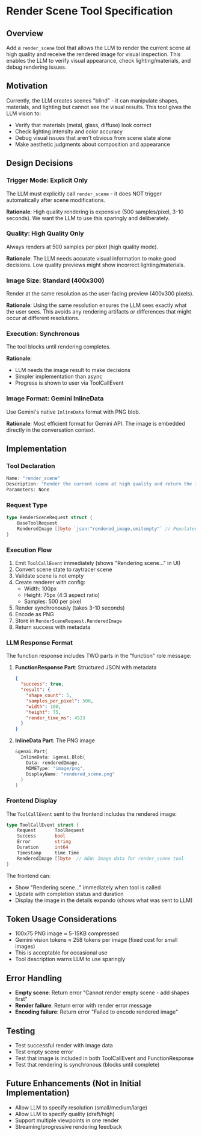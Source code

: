 # Render Scene Tool Specification

## Overview
Add a `render_scene` tool that allows the LLM to render the current scene at high quality and receive the rendered image for visual inspection. This enables the LLM to verify visual appearance, check lighting/materials, and debug rendering issues.

## Motivation
Currently, the LLM creates scenes "blind" - it can manipulate shapes, materials, and lighting but cannot see the visual results. This tool gives the LLM vision to:
- Verify that materials (metal, glass, diffuse) look correct
- Check lighting intensity and color accuracy
- Debug visual issues that aren't obvious from scene state alone
- Make aesthetic judgments about composition and appearance

## Design Decisions

### Trigger Mode: Explicit Only
The LLM must explicitly call `render_scene` - it does NOT trigger automatically after scene modifications.

**Rationale**: High quality rendering is expensive (500 samples/pixel, 3-10 seconds). We want the LLM to use this sparingly and deliberately.

### Quality: High Quality Only
Always renders at 500 samples per pixel (high quality mode).

**Rationale**: The LLM needs accurate visual information to make good decisions. Low quality previews might show incorrect lighting/materials.

### Image Size: Standard (400x300)
Render at the same resolution as the user-facing preview (400x300 pixels).

**Rationale**: Using the same resolution ensures the LLM sees exactly what the user sees. This avoids any rendering artifacts or differences that might occur at different resolutions.

### Execution: Synchronous
The tool blocks until rendering completes.

**Rationale**:
- LLM needs the image result to make decisions
- Simpler implementation than async
- Progress is shown to user via ToolCallEvent

### Image Format: Gemini InlineData
Use Gemini's native `InlineData` format with PNG blob.

**Rationale**: Most efficient format for Gemini API. The image is embedded directly in the conversation context.

## Implementation

### Tool Declaration
```go
Name: "render_scene"
Description: "Render the current scene at high quality and return the image for visual inspection. **WARNING: This is computationally expensive (500 samples/pixel, takes several seconds). Use sparingly - only when you need to verify visual appearance, check lighting/materials, or debug rendering issues."
Parameters: None
```

### Request Type
```go
type RenderSceneRequest struct {
    BaseToolRequest
    RenderedImage []byte `json:"rendered_image,omitempty"` // Populated after execution
}
```

### Execution Flow
1. Emit `ToolCallEvent` immediately (shows "Rendering scene..." in UI)
2. Convert scene state to raytracer scene
3. Validate scene is not empty
4. Create renderer with config:
   - Width: 100px
   - Height: 75px (4:3 aspect ratio)
   - Samples: 500 per pixel
5. Render synchronously (takes 3-10 seconds)
6. Encode as PNG
7. Store in `RenderSceneRequest.RenderedImage`
8. Return success with metadata

### LLM Response Format
The function response includes TWO parts in the "function" role message:
1. **FunctionResponse Part**: Structured JSON with metadata
   ```json
   {
     "success": true,
     "result": {
       "shape_count": 5,
       "samples_per_pixel": 500,
       "width": 100,
       "height": 75,
       "render_time_ms": 4523
     }
   }
   ```
2. **InlineData Part**: The PNG image
   ```go
   &genai.Part{
     InlineData: &genai.Blob{
       Data: renderedImage,
       MIMEType: "image/png",
       DisplayName: "rendered_scene.png"
     }
   }
   ```

### Frontend Display
The `ToolCallEvent` sent to the frontend includes the rendered image:
```go
type ToolCallEvent struct {
    Request       ToolRequest
    Success       bool
    Error         string
    Duration      int64
    Timestamp     time.Time
    RenderedImage []byte  // NEW: Image data for render_scene tool
}
```

The frontend can:
- Show "Rendering scene..." immediately when tool is called
- Update with completion status and duration
- Display the image in the details expando (shows what was sent to LLM)

## Token Usage Considerations
- 100x75 PNG image ≈ 5-15KB compressed
- Gemini vision tokens ≈ 258 tokens per image (fixed cost for small images)
- This is acceptable for occasional use
- Tool description warns LLM to use sparingly

## Error Handling
- **Empty scene**: Return error "Cannot render empty scene - add shapes first"
- **Render failure**: Return error with render error message
- **Encoding failure**: Return error "Failed to encode rendered image"

## Testing
- Test successful render with image data
- Test empty scene error
- Test that image is included in both ToolCallEvent and FunctionResponse
- Test that rendering is synchronous (blocks until complete)

## Future Enhancements (Not in Initial Implementation)
- Allow LLM to specify resolution (small/medium/large)
- Allow LLM to specify quality (draft/high)
- Support multiple viewpoints in one render
- Streaming/progressive rendering feedback
